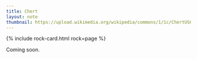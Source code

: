 ```yaml
---
title: Chert
layout: note
thumbnail: https://upload.wikimedia.org/wikipedia/commons/1/1c/ChertUSGOV.jpg
---
```

{% include rock-card.html rock=page %}

Coming soon.
